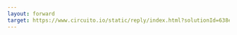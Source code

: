 ```yaml
---
layout: forward
target: https://www.circuito.io/static/reply/index.html?solutionId=638e10a3f74aed0030172153&solutionPath=storage.circuito.io
---
```

